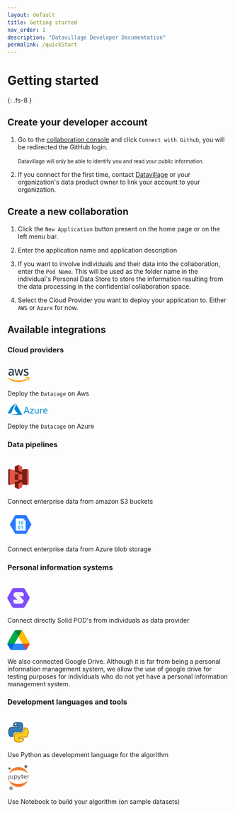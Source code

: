 ```yaml
---
layout: default
title: Getting started
nav_order: 1
description: "Datavillage Developer Documentation"
permalink: /quickStart
---
```


# Getting started
{: .fs-8 }

## Create your developer account

1. Go to the [collaboration console](https://developer-console.herokuapp.com/) and click `Connect with Github`, you will be redirected the GitHub login.
   
   <small>Datavillage will only be able to identify you and read your public information.</small>

2. If you connect for the first time, contact [Datavillage](mailto:contact@datavillage.me) or your organization's data product owner to link your account to your organization.

## Create a new collaboration

1. Click the `New Application` button present on the home page or on the left menu bar. 

2. Enter the application name and application description

3. If you want to involve individuals and their data into the collaboration, enter the `Pod Name`. This will be used as the folder name in the individual's Personal Data Store to store the information resulting from the data processing in the confidential collaboration space.

4. Select the Cloud Provider you want to deploy your application to. Either `AWS` or `Azure` for now.

## Available integrations

### Cloud providers
<br/>
<img classname="testclassname" style="width: 50px" src="assets/images/logo-aws.png">

Deploy the `Datacage` on Aws

<img classname="testclassname" style="width: 90px" src="assets/images/logo-azure.png">

Deploy the `Datacage` on Azure

### Data pipelines
<br/>
<img classname="testclassname" style="width: 50px" src="assets/images/logo-s3.png">

Connect enterprise data from amazon S3 buckets 

<img classname="testclassname" style="width: 60px" src="assets/images/logo-azureblob.png">

Connect enterprise data from Azure blob storage 

### Personal information systems
<br/>
<img classname="testclassname" style="width: 50px" src="assets/images/solid-logo.png">

Connect directly Solid POD's from individuals as data provider

<img classname="testclassname" style="width: 50px" src="assets/images/drive-logo.png">

We also connected Google Drive. Although it is far from being a personal information management system, we allow the use of google drive for testing purposes for individuals who do not yet have a personal information management system.

### Development languages and tools
<br/>

<img classname="testclassname" style="width: 50px" src="assets/images/logo-python.webp">

Use Python as development language for the algorithm

<img classname="testclassname" style="width: 50px" src="assets/images/jupyter-logo.png">

Use Notebook to build your algorithm (on sample datasets) 